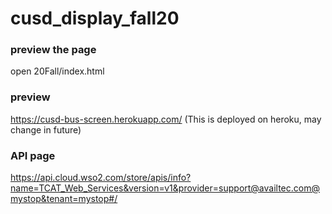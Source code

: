 # cusd_display_fall20
### preview the page
open 20Fall/index.html
### preview
https://cusd-bus-screen.herokuapp.com/
(This is deployed on heroku, may change in future)
### API page
https://api.cloud.wso2.com/store/apis/info?name=TCAT_Web_Services&version=v1&provider=support@availtec.com@mystop&tenant=mystop#/
